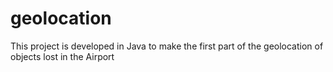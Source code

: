 # geolocation
This project is developed in Java to make the first part of the geolocation of objects lost in the Airport
